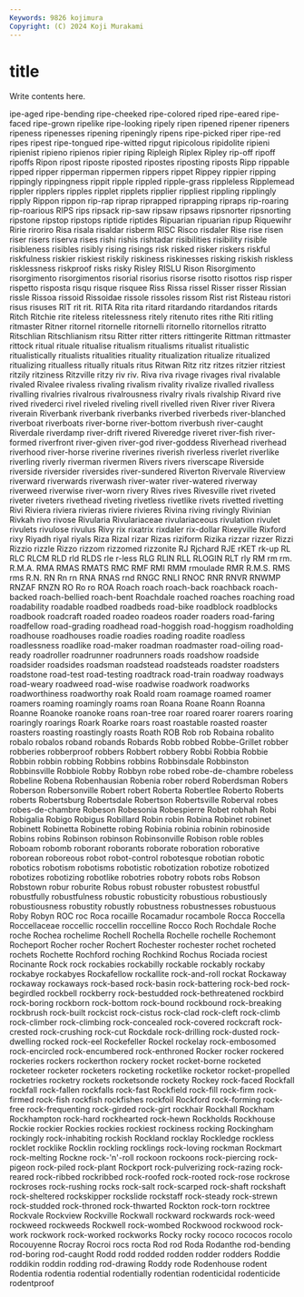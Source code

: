 ```yaml
---
Keywords: 9826 kojimura
Copyright: (C) 2024 Koji Murakami
---
```


# title

Write contents here.



ipe-aged ripe-bending ripe-cheeked ripe-colored
riped ripe-eared ripe-faced ripe-grown ripelike ripe-looking ripely ripen ripened ripener
ripeners ripeness ripenesses ripening ripeningly ripens ripe-picked riper ripe-red ripes
ripest ripe-tongued ripe-witted ripgut ripicolous ripidolite ripieni ripienist ripieno ripienos
ripier riping Ripleigh Riplex Ripley rip-off ripoff ripoffs Ripon ripost
riposte riposted ripostes riposting riposts Ripp rippable ripped ripper ripperman
rippermen rippers rippet Rippey rippier ripping rippingly rippingness rippit ripple
rippled ripple-grass rippleless Ripplemead rippler ripplers ripples ripplet ripplets ripplier
rippliest rippling ripplingly ripply Rippon rippon rip-rap riprap riprapped riprapping
ripraps rip-roaring rip-roarious RIPS rips ripsack rip-saw ripsaw ripsaws ripsnorter
ripsnorting ripstone ripstop ripstops riptide riptides Ripuarian ripuarian ripup Riquewihr
Ririe riroriro Risa risala risaldar risberm RISC Risco risdaler Rise
rise risen riser risers riserva rises rishi rishis rishtadar risibilities
risibility risible risibleness risibles risibly rising risings risk risked risker
riskers riskful riskfulness riskier riskiest riskily riskiness riskinesses risking riskish
riskless risklessness riskproof risks risky Risley RISLU Rison Risorgimento risorgimento
risorgimentos risorial risorius risorse risotto risottos risp risper rispetto risposta
risqu risque risquee Riss Rissa rissel Risser risser Rissian rissle
Rissoa rissoid Rissoidae rissole rissoles rissom Rist rist Risteau ristori
risus risuses RIT rit rit. RITA Rita rita ritard ritardando
ritardandos ritards Ritch Ritchie rite riteless ritelessness ritely ritenuto rites
rithe Riti ritling ritmaster Ritner ritornel ritornelle ritornelli ritornello ritornellos
ritratto Ritschlian Ritschlianism ritsu Ritter ritter ritters rittingerite Rittman rittmaster
rittock ritual rituale ritualise ritualism ritualisms ritualist ritualistic ritualistically ritualists
ritualities rituality ritualization ritualize ritualized ritualizing ritualless ritually rituals ritus
Ritwan Ritz ritz ritzes ritzier ritziest ritzily ritziness Ritzville ritzy
riv riv. Riva riva rivage rivages rival rivalable rivaled Rivalee
rivaless rivaling rivalism rivality rivalize rivalled rivalless rivalling rivalries rivalrous
rivalrousness rivalry rivals rivalship Rivard rive rived rivederci rivel riveled
riveling rivell rivelled riven River river Rivera riverain Riverbank riverbank
riverbanks riverbed riverbeds river-blanched riverboat riverboats river-borne river-bottom riverbush river-caught
Riverdale riverdamp river-drift rivered Riveredge riveret river-fish river-formed riverfront river-given
river-god river-goddess Riverhead riverhead riverhood river-horse riverine riverines riverish riverless
riverlet riverlike riverling riverly riverman rivermen Rivers rivers riverscape Riverside
riverside riversider riversides river-sundered Riverton Rivervale Riverview riverward riverwards riverwash
river-water river-watered riverway riverweed riverwise river-worn rivery Rives rives Rivesville
rivet riveted riveter riveters rivethead riveting rivetless rivetlike rivets rivetted
rivetting Rivi Riviera riviera rivieras riviere rivieres Rivina riving rivingly
Rivinian Rivkah rivo rivose Rivularia Rivulariaceae rivulariaceous rivulation rivulet rivulets
rivulose rivulus Rivy rix rixatrix rixdaler rix-dollar Rixeyville Rixford rixy
Riyadh riyal riyals Riza Rizal rizar Rizas riziform Rizika rizzar
rizzer Rizzi Rizzio rizzle Rizzo rizzom rizzomed rizzonite RJ Rjchard
RJE rKET rk-up RL RLC RLCM RLD rld RLDS rle
r-less RLG RLIN RLL RLOGIN RLT rly RM rm rm.
R.M.A. RMA RMAS RMATS RMC RMF RMI RMM rmoulade RMR
R.M.S. RMS rms R.N. RN Rn rn RNA RNAS rnd
RNGC RNLI RNOC RNR RNVR RNWMP RNZAF RNZN RO Ro
ro ROA Roach roach roach-back roachback roach-backed roach-bellied roach-bent Roachdale
roached roaches roaching road roadability roadable roadbed roadbeds road-bike roadblock
roadblocks roadbook roadcraft roaded roadeo roadeos roader roaders road-faring roadfellow
road-grading roadhead road-hoggish road-hoggism roadholding roadhouse roadhouses roadie roadies roading
roadite roadless roadlessness roadlike road-maker roadman roadmaster road-oiling road-ready roadroller
roadrunner roadrunners roads roadshow roadside roadsider roadsides roadsman roadstead roadsteads
roadster roadsters roadstone road-test road-testing roadtrack road-train roadway roadways road-weary
roadweed road-wise roadwise roadwork roadworks roadworthiness roadworthy roak Roald roam
roamage roamed roamer roamers roaming roamingly roams roan Roana Roane
Roann Roanna Roanne Roanoke roanoke roans roan-tree roar roared roarer
roarers roaring roaringly roarings Roark Roarke roars roast roastable roasted
roaster roasters roasting roastingly roasts Roath ROB Rob rob Robaina
robalito robalo robalos roband robands Robards Robb robbed Robbe-Grillet robber
robberies robberproof robbers Robbert robbery Robbi Robbia Robbie Robbin robbin
robbing Robbins robbins Robbinsdale Robbinston Robbinsville Robbiole Robby Robbyn robe
robed robe-de-chambre robeless Robeline Robena Robenhausian Robenia rober roberd Roberdsman
Robers Roberson Robersonville Robert robert Roberta Robertlee Roberto Roberts roberts
Robertsburg Robertsdale Robertson Robertsville Roberval robes robes-de-chambre Robeson Robesonia Robespierre
Robet robhah Robi Robigalia Robigo Robigus Robillard Robin robin Robina
Robinet robinet Robinett Robinetta Robinette robing Robinia robinia robinin robinoside
Robins robins Robinson robinson Robinsonville Robison roble robles Roboam robomb
roborant roborants roborate roboration roborative roborean roboreous robot robot-control robotesque
robotian robotic robotics robotism robotisms robotistic robotization robotize robotized robotizes
robotizing robotlike robotries robotry robots robs Robson Robstown robur roburite
Robus robust robuster robustest robustful robustfully robustfulness robustic robusticity robustious
robustiously robustiousness robustity robustly robustness robustnesses robustuous Roby Robyn ROC
roc Roca rocaille Rocamadur rocambole Rocca Roccella Roccellaceae roccellic roccellin
roccelline Rocco Roch Rochdale Roche roche Rochea rochelime Rochell Rochella
Rochelle rochelle Rochemont Rocheport Rocher rocher Rochert Rochester rochester rochet
rocheted rochets Rochette Rochford roching Rochkind Rochus Rociada rociest Rocinante
Rock rock rockabies rockabilly rockable rockably rockaby rockabye rockabyes Rockafellow
rockallite rock-and-roll rockat Rockaway rockaway rockaways rock-based rock-basin rock-battering rock-bed
rock-begirdled rockbell rockberry rock-bestudded rock-bethreatened rockbird rock-boring rockborn rock-bottom rock-bound
rockbound rock-breaking rockbrush rock-built rockcist rock-cistus rock-clad rock-cleft rock-climb rock-climber
rock-climbing rock-concealed rock-covered rockcraft rock-crested rock-crushing rock-cut Rockdale rock-drilling rock-dusted
rock-dwelling rocked rock-eel Rockefeller Rockel rockelay rock-embosomed rock-encircled rock-encumbered rock-enthroned
Rocker rocker rockered rockeries rockers rockerthon rockery rocket rocket-borne rocketed
rocketeer rocketer rocketers rocketing rocketlike rocketor rocket-propelled rocketries rocketry rockets
rocketsonde rockety Rockey rock-faced Rockfall rockfall rock-fallen rockfalls rock-fast Rockfield
rock-fill rock-firm rock-firmed rock-fish rockfish rockfishes rockfoil Rockford rock-forming rock-free
rock-frequenting rock-girded rock-girt rockhair Rockhall Rockham Rockhampton rock-hard rockhearted rock-hewn
Rockholds Rockhouse Rockie rockier Rockies rockies rockiest rockiness rocking Rockingham
rockingly rock-inhabiting rockish Rockland rocklay Rockledge rockless rocklet rocklike Rocklin
rockling rocklings rock-loving rockman Rockmart rock-melting Rockne rock-'n'-roll rockoon rockoons
rock-piercing rock-pigeon rock-piled rock-plant Rockport rock-pulverizing rock-razing rock-reared rock-ribbed rockribbed
rock-roofed rock-rooted rock-rose rockrose rockroses rock-rushing rocks rock-salt rock-scarped rock-shaft
rockshaft rock-sheltered rockskipper rockslide rockstaff rock-steady rock-strewn rock-studded rock-throned rock-thwarted
Rockton rock-torn rocktree Rockvale Rockview Rockville Rockwall rockward rockwards rock-weed
rockweed rockweeds Rockwell rock-wombed Rockwood rockwood rock-work rockwork rock-worked rockworks
Rocky rocky rococo rococos rocolo Rocouyenne Rocray Rocroi rocs rocta
Rod rod Roda Rodanthe rod-bending rod-boring rod-caught Rodd rodd rodded
rodden rodder rodders Roddie roddikin roddin rodding rod-drawing Roddy rode
Rodenhouse rodent Rodentia rodentia rodential rodentially rodentian rodenticidal rodenticide rodentproof
